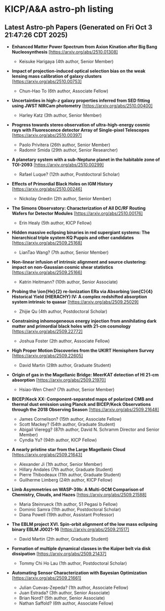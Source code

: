# KICP/A&A astro-ph listing

## Latest Astro-ph Papers (Generated on Fri Oct  3 21:47:26 CDT 2025)

- **Enhanced Matter Power Spectrum from Axion Kination after Big Bang Nucleosynthesis**
[https://arxiv.org/abs/2510.01308]
  + Keisuke Harigaya (4th author, Senior Member)

- **Impact of projection-induced optical selection bias on the weak lensing mass calibration of galaxy clusters**
[https://arxiv.org/abs/2510.00753]
  + Chun-Hao To (6th author, Associate Fellow)

- **Uncertainties in high-$z$ galaxy properties inferred from SED fitting using JWST NIRCam photometry**
[https://arxiv.org/abs/2510.00400]
  + Harley Katz (3th author, Senior Member)

- **Progress towards stereo observation of ultra-high-energy cosmic rays with Fluorescence detector Array of Single-pixel Telescopes**
[https://arxiv.org/abs/2510.00397]
  + Paolo Privitera (26th author, Senior Member)
  + Radomir Smida (29th author, Senior Researcher)

- **A planetary system with a sub-Neptune planet in the habitable zone of TOI-2093**
[https://arxiv.org/abs/2510.00299]
  + Rafael Luque? (12th author, Postdoctoral Scholar)

- **Effects of Primordial Black Holes on IGM History**
[https://arxiv.org/abs/2510.00246]
  + Nickolay Gnedin (2th author, Senior Member)

- **The Simons Observatory: Characterization of All DC/RF Routing Wafers for Detector Modules**
[https://arxiv.org/abs/2510.00176]
  + Erin Healy (5th author, KICP Fellow)

- **Hidden massive eclipsing binaries in red supergiant systems: The hierarchical triple system KQ Puppis and other candidates**
[https://arxiv.org/abs/2509.25168]
  + LianTao Wang? (7th author, Senior Member)

- **Non-linear infusion of intrinsic alignment and source clustering: impact on non-Gaussian cosmic shear statistics**
[https://arxiv.org/abs/2509.25166]
  + Katrin Heitmann? (10th author, Senior Associate)

- **Probing the \ion{He}{2} re-Ionization ERa via Absorbing \ion{C}{4} Historical Yield (HIERACHY) IV: A complex redshifted absorption system intrinsic to quasar**
[https://arxiv.org/abs/2509.25029]
  + Zhijie Qu (4th author, Postdoctoral Scholar)

- **Constraining inhomogeneous energy injection from annihilating dark matter and primordial black holes with 21-cm cosmology**
[https://arxiv.org/abs/2509.22772]
  + Joshua Foster (2th author, Associate Fellow)

- **High Proper Motion Discoveries from the UKIRT Hemisphere Survey**
[https://arxiv.org/abs/2509.22605]
  + David Martin (28th author, Graduate Student)

- **Origin of gas in the Magellanic Bridge: MeerKAT detection of HI 21-cm absorption**
[https://arxiv.org/abs/2509.21970]
  + Hsiao-Wen Chen? (7th author, Senior Member)

- **BICEP/Keck XX: Component-separated maps of polarized CMB and thermal dust emission using Planck and BICEP/Keck Observations through the 2018 Observing Season**
[https://arxiv.org/abs/2509.21648]
  + James Cornelison? (15th author, Associate Fellow)
  + Scott Mackey? (54th author, Graduate Student)
  + Abigail Vieregg? (87th author, David N. Schramm Director and Senior Member)
  + Cyndia Yu? (94th author, KICP Fellow)

- **A nearly pristine star from the Large Magellanic Cloud**
[https://arxiv.org/abs/2509.21643]
  + Alexander Ji (1th author, Senior Member)
  + Hillary Andales (7th author, Graduate Student)
  + Pierre Thibodeaux (11th author, Graduate Student)
  + Guilherme Limberg (24th author, KICP Fellow)

- **Limb Asymmetries on WASP-39b: A Multi-GCM Comparison of Chemistry, Clouds, and Hazes**
[https://arxiv.org/abs/2509.21588]
  + Maria Steinrueck (1th author, 51 Pegasi b Fellow)
  + Dominic Samra (11th author, Postdoctoral Scholar)
  + Diana Powell (19th author, Assistant Professor)

- **The EBLM project XVI. Spin-orbit alignment of the low mass eclipsing binary EBLM J0021-16**
[https://arxiv.org/abs/2509.21517]
  + David Martin (2th author, Graduate Student)

- **Formation of multiple dynamical classes in the Kuiper belt via disk dissipation**
[https://arxiv.org/abs/2509.21437]
  + Tommy Chi Ho Lau (1th author, Postdoctoral Scholar)

- **Automating Sensor Characterization with Bayesian Optimization**
[https://arxiv.org/abs/2509.21661]
  + Julian  Cuevas-Zepeda? (1th author, Associate Fellow)
  + Juan  Estrada? (3th author, Senior Associate)
  + Brian Nord? (5th author, Senior Associate)
  + Nathan Saffold? (6th author, Associate Fellow)

